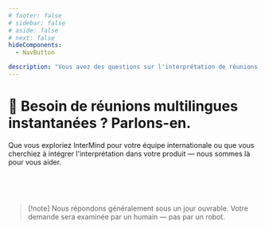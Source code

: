 ```yaml
---
# footer: false
# sidebar: false
# aside: false
# next: false
hideComponents:
  - NavButton

description: "Vous avez des questions sur l'interprétation de réunions par IA, la collaboration multilingue ou le déploiement en entreprise ? Contactez InterMind pour discuter de votre cas d'utilisation, de l'intégration ou de l'intégration de votre équipe."
---
```


# 🤝 Besoin de réunions multilingues instantanées ? Parlons-en.

Que vous exploriez InterMind pour votre équipe internationale ou que vous cherchiez à intégrer l'interprétation dans votre produit — nous sommes là pour vous aider.

<br>

<ContactForm  
  formStyle="margin: 1rem auto;"  
  categoryLabel="De quoi souhaitez-vous parler ?"  
  categoryPlaceholderText="Choisissez votre sujet..."  
  messageLabel="Message (facultatif)"  
  messagePlaceholderText="N\'hésitez pas à inclure votre cas d\'utilisation, le calendrier ou toute autre information que vous souhaitez partager."  
  buttonText="Contactez notre équipe"  
  :services="[
    'Je veux explorer les cas d\'utilisation pour mon équipe',
    'Je souhaite demander une démonstration',
    'Je recherche des options de déploiement entreprise',
    'J\'ai des questions sur les prix ou les fonctionnalités',
    'Autre chose'
  ]"
/>

<br>

> [!note] Nous répondons généralement sous un jour ouvrable. Votre demande sera examinée par un humain — pas par un robot.
